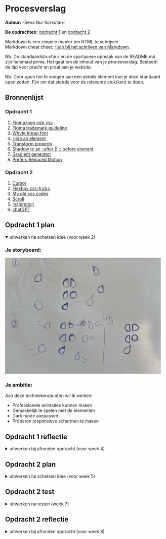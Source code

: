 # Procesverslag
**Auteur:** -Sena Nur Korkutan-

**De opdrachten:** [opdracht 1](opdracht1/index.html) en [opdracht 2](opdracht2/index.html)


Markdown is een simpele manier om HTML te schrijven.  
Markdown cheat cheet: [Hulp bij het schrijven van Markdown](https://github.com/adam-p/markdown-here/wiki/Markdown-Cheatsheet).

Nb. De standaardstructuur en de spartaanse opmaak van de README.md zijn helemaal prima. Het gaat om de inhoud van je procesverslag. Besteedt de tijd voor pracht en praal aan je website.

Nb. Door *open* toe te voegen aan een *details* element kun je deze standaard open zetten. Fijn om dat steeds voor de relevante stuk(ken) te doen.


## Bronnenlijst

### Opdracht 1 
  1. [Figma logo size css](https://codepen.io/moshfequr9/pen/ZjyeZj)
  2. [Figma trademark guideline](https://www.figma.com/using-the-figmabrand/#:~:text=Figma%20Marks&text=For%20instance%2C%20the%20name%20and,of%20our%20most%20important%20assets.)
  3. [Whyte Intrap font](https://fontshub.pro/font/whyte-inktrap-download)
  4. [Hide an element](https://stackoverflow.com/questions/21993661/css-auto-hide-elements-after-5-seconds)
  5. [Transform property](https://developer.mozilla.org/en-US/docs/Web/CSS/transform)
  6. [Shadow to an ::after || :: before element](https://stackoverflow.com/questions/28033616/adding-box-shadow-to-a-after-pseudo-element)
  7. [Gradient generator](https://cssgradient.io/)
  8. [Prefers Reduced Motion](https://web.dev/prefers-reduced-motion/#:~:text=The%20media%20query%20prefers%2Dreduced,in%20the%20underlying%20operating%20system.)

### Opdracht 2 
  1. [Cursor](https://developer.mozilla.org/en-US/docs/Web/CSS/cursor)
  2. [Flexbox css-tricks](https://css-tricks.com/snippets/css/a-guide-to-flexbox/)
  3. [My old css codes](https://github.com/Sensinki?tab=repositories)
  4. [Scroll](https://codepen.io/shooft/pen/eYLGWMB?editors=0110)
  5. [Inspiration](https://www.sinds1971.nl/fvd/bewegen/)
  6. [chatGPT](https://openai.com/blog/chatgpt)



## Opdracht 1 plan

<details open>
  <summary>uitwerken na schetsen idee (voor week 2)</summary>


  ### Je storyboard:
  <img src="readme-images/storyboard.png" alt="storyboard voor opdracht 1">


  ### Je ambitie: 
  Aan deze technieken/punten wil ik werken:
  - Professionele animaties kunnen maken
  - Gemakkelijk te spelen met de elementen
  - Dark mode aanpassen
  - Proberen responsieve schermen te maken

 
</details>



## Opdracht 1 reflectie

<details>
  <summary>uitwerken bij afronden opdracht (voor week 4)</summary>


  ### Je uitkomst - karakteristiek screenshot(s):
  <img src="readme-images/light-mode.png" height="250px" alt="uitomst opdracht 1 - light mode">
  <img src="readme-images/light-done.png" height="250px" alt="uitomst opdracht 1 - light">
  <img src="readme-images/dark-mode.png" height="250px" alt="uitomst opdracht 1 - dark mode">
  <img src="readme-images/dark-done.png" height="250px" alt="uitomst opdracht 1 - dark">


  ### Dit ging goed/Heb ik geleerd:
  
  - Custom properties
  - Dark/light-mode ging gewoon goed.
  - Reduced motion was makkelijker dan ik dacht
  - @font-face lijkt me heel makkelijk 
  - 2 animatie maken in een @keyframe
  - Manipuleren van ::after en ::before was makkelijker dan ik dacht
  - Elementen hidden krijgen
  - Verschillende shadow opties

  <img src="readme-images/light-done.png" height="300px" alt="uitomst opdracht 1 - light">
  <img src="readme-images/dark-done.png" height="300px" alt="uitomst opdracht 1 - dark">


  ### Dit was lastig/Is niet gelukt:
  
  - Kleuren zijn erg belangrijk voor contrast, er waren te veel kleuren waardoor het moeilijk was om contrast aan te brengen
  - Ik vind gebruiken van de z-index property lastig. Elementen die op de grond moet blijven zijn niet op de ground, andere elementen komen vóór het elemnt, zoals in de foto te zien.
  - Heel veel rekening heb ik gedaan tijdens procenten deel van de animaties
  
  <img src="readme-images/z-index.png" height="300px" alt="z-index fout">
</details>



## Opdracht 2 plan

<details>
  <summary>uitwerken na schetsen idee (voor week 5)</summary>


  ### Je ontwerp:
  <img src="readme-images/wireflow.png" height="300px" alt="wireflow opdracht 2">


  ### Je ambitie: 
  Aan deze technieken/punten wil ik werken:
  - Items sorteren
  - Items zoeken
  - Gemakkelijk te spelen met de elementen
  - Dark mode aanpassen
  - Zoveel mogelijk responsieve schermen te maken
</details>



## Opdracht 2 test

<details>
  <summary>uitwerken na testen (week 7)</summary>

  Neem minimaal 5 bevindingen op:
  

  ### Bevinding 1:
  Ik dacht dat ik een database moest gebruiken. 
  
  #### oplossing:
  Later heb ik geleerd dat er een local storage is en het gebruiken van hem is niet moeilijker dan ik dacht.


  ### Bevinding 2:
  Ik had geen idee hoe ik songs in mijn html kon krijgen. Ik heb js gebruikt om elementen te maken binnen het ul element hieronder. 

  #### oplossing:
    <ul id="likedSongsList">
      <!-- Liked songs will be added dynamically here from liked-songs.js-->
    </ul>

  ### Bevinding 3:
  Ik dacht altijd dat chatGPT niet echt hielp om dingen beter te begrijpen.
  
  #### oplossing:
  Ik heb nu ontdekt dat ik de juiste vragen moet stellen als ik nuttige informatie wil. Ik heb bijvoorbeeld het idee van lokale opslag van chatCPT gekregen.

  ### Bevinding 4:
  Het liken en zien van hetzelfde liedje op een andere pagina was moeilijker dan ik dacht. Ik had veel tijd besteed aan die like-functie.
  
  #### oplossing:
      document.addEventListener("DOMContentLoaded", function () {
          const likeHearts = document.querySelectorAll(".like");
      
          likeHearts.forEach(function (heart) {
              heart.addEventListener("click", function () {
                  heart.classList.toggle("liked");
      
                  if (heart.classList.contains("liked")) {
                      heart.setAttribute("src", "images/heart-filled.png");
                      heart.setAttribute("alt", "heart-filled");
                  } else {
                      heart.setAttribute("src", "images/heart.png");
                      heart.setAttribute("alt", "heart");
                  }
      
                  const songTitle = heart.parentNode.querySelector("h2").innerText;
                  const artistName = heart.parentNode.querySelector("h3").innerText;
      
                  let likedSongs = localStorage.getItem("likedSongs");
                  if (!likedSongs) {
                      likedSongs = [songTitle];
                  } else {
                      likedSongs = JSON.parse(likedSongs);
                      likedSongs.push(songTitle);
                  }
      
                  localStorage.setItem("likedSongs", JSON.stringify(likedSongs));
              });
          });
      });

  Na het like effect werkt, heb ik local storage gebruiktom op te slagen.

  ### Bevinding 5:
  Bij sorteren was ik niet zeker hoe het te doen, Sanne's code helpt mij om deze probleem op te losssen.
  #### oplossing:
  Ik vond een library en gebruikte die om sorteerknoppen werkend te krijgen.
  
      <script src="https://cdnjs.cloudflare.com/ajax/libs/Sortable/1.13.0/Sortable.min.js"></script>

  </details>



## Opdracht 2 reflectie

<details>
  <summary>uitwerken bij afronden opdracht (voor week 8)</summary>

  ### Je uitkomst - karakteristiek screenshot(s):
  <img src="readme-images/loading.png" height="300px" alt="loading opdracht 2">
  <img src="readme-images/index.png" height="300px" alt="index page opdracht 2">
  <img src="readme-images/index-liked.png" height="300px" alt="index liked page opdracht 2">
  <img src="readme-images/playlist.png" height="300px" alt="playlist page opdracht 2">
  <img src="readme-images/playlist-search.png" height="300px" alt="playlist search page opdracht 2">
  <img src="readme-images/playlist-sort.png" height="300px" alt="playlist sort page opdracht 2">


  ### Dit ging goed/Heb ik geleerd: 
  
  - Custom properties
  - Dark/light-mode ging gewoon goed.
  - Reduced motion was makkelijker dan ik dacht
  - Makkelijk animaties schrijven met @keyframe
  - Manipuleren van ::after en ::before was makkelijker dan ik dacht
  - Items sorteren
  - Drag en drop effect
  - Items liken en gebruiken in andere pagina
  - Keyboard functies gebruiken
  - Local storage
  - Search functie
  - Loading animation


  ### Dit was lastig/Is niet gelukt:
  - Wanneer ik weer een nieuw item wil toevoegen aan de locale storage, verdwijnen de items die ik eerder heb toegevoegd. Ik vond het moeilijk om dit probleem op te lossen, dus uiteindelijk besloot ik om het niet toe te voegen.
</details>
